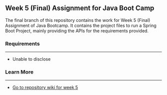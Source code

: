 ## Week 5 (Final) Assignment for Java Boot Camp

The final branch of this repository contains the work for Week 5 (Final) Assignment of Java Bootcamp.  It contains the project files to run a Spring Boot Project, mainly providing the APIs for the requirements provided.

### Requirements
___
* Unable to disclose

### Learn More
___
* [Go to repository wiki for week 5](https://github.com/katroku/assignment-java-boot-camp/wiki)